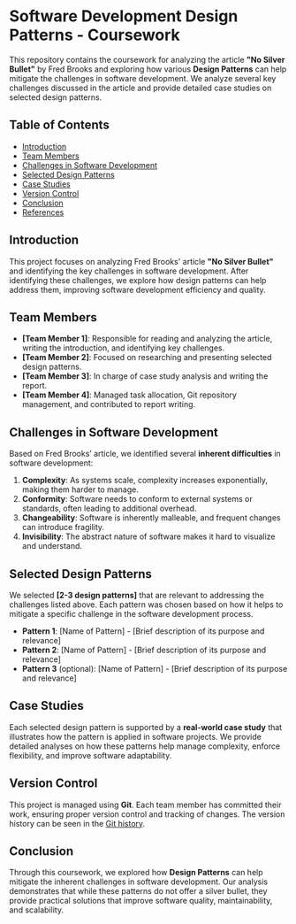 # Software Development Design Patterns - Coursework

This repository contains the coursework for analyzing the article **"No Silver Bullet"** by Fred Brooks and exploring how various **Design Patterns** can help mitigate the challenges in software development. We analyze several key challenges discussed in the article and provide detailed case studies on selected design patterns.

## Table of Contents

- [Introduction](#introduction)
- [Team Members](#team-members)
- [Challenges in Software Development](#challenges-in-software-development)
- [Selected Design Patterns](#selected-design-patterns)
- [Case Studies](#case-studies)
- [Version Control](#version-control)
- [Conclusion](#conclusion)
- [References](#references)

## Introduction

This project focuses on analyzing Fred Brooks' article **"No Silver Bullet"** and identifying the key challenges in software development. After identifying these challenges, we explore how design patterns can help address them, improving software development efficiency and quality.

## Team Members

- **[Team Member 1]**: Responsible for reading and analyzing the article, writing the introduction, and identifying key challenges.
- **[Team Member 2]**: Focused on researching and presenting selected design patterns.
- **[Team Member 3]**: In charge of case study analysis and writing the report.
- **[Team Member 4]**: Managed task allocation, Git repository management, and contributed to report writing.

## Challenges in Software Development

Based on Fred Brooks’ article, we identified several **inherent difficulties** in software development:

1. **Complexity**: As systems scale, complexity increases exponentially, making them harder to manage.
2. **Conformity**: Software needs to conform to external systems or standards, often leading to additional overhead.
3. **Changeability**: Software is inherently malleable, and frequent changes can introduce fragility.
4. **Invisibility**: The abstract nature of software makes it hard to visualize and understand.

## Selected Design Patterns

We selected **[2-3 design patterns]** that are relevant to addressing the challenges listed above. Each pattern was chosen based on how it helps to mitigate a specific challenge in the software development process.

- **Pattern 1**: [Name of Pattern] - [Brief description of its purpose and relevance]
- **Pattern 2**: [Name of Pattern] - [Brief description of its purpose and relevance]
- **Pattern 3** (optional): [Name of Pattern] - [Brief description of its purpose and relevance]

## Case Studies

Each selected design pattern is supported by a **real-world case study** that illustrates how the pattern is applied in software projects. We provide detailed analyses on how these patterns help manage complexity, enforce flexibility, and improve software adaptability.


## Version Control

This project is managed using **Git**. Each team member has committed their work, ensuring proper version control and tracking of changes. The version history can be seen in the [Git history](https://github.com/your-repository-link/commits).

## Conclusion

Through this coursework, we explored how **Design Patterns** can help mitigate the inherent challenges in software development. Our analysis demonstrates that while these patterns do not offer a silver bullet, they provide practical solutions that improve software quality, maintainability, and scalability.
